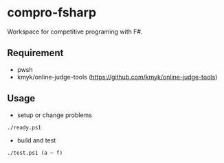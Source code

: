 # compro-fsharp

Workspace for competitive programing with F#.

## Requirement

* pwsh
* kmyk/online-judge-tools (https://github.com/kmyk/online-judge-tools)

## Usage

* setup or change problems

```pwsh
./ready.ps1
```

* build and test

```pwsh
./test.ps1 (a ~ f)
```
